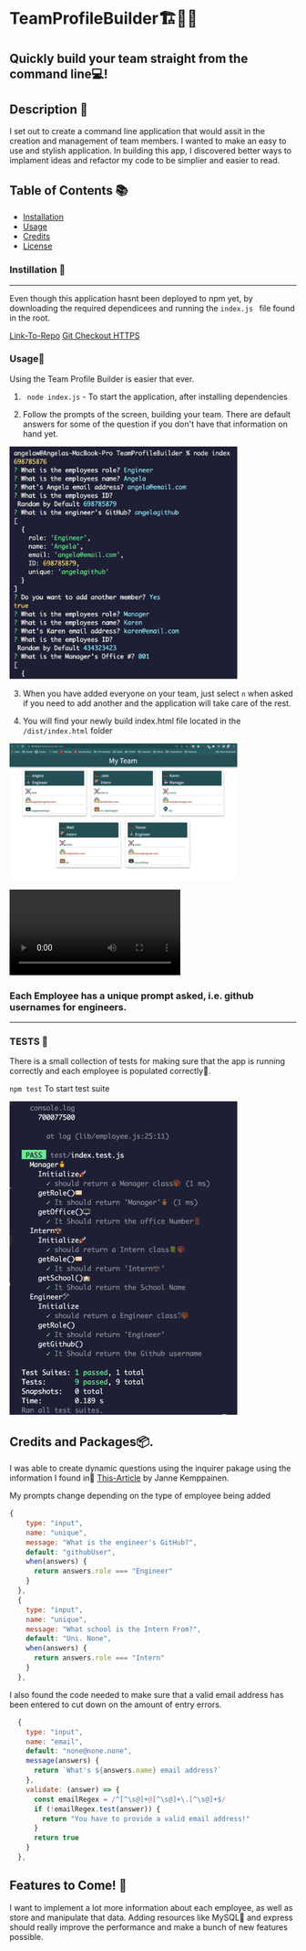# TeamProfileBuilder🏗👷‍♀️

## Quickly build your team straight from the command line💻!  

## Description  🔖

I set out to create a command line application that would assit in the creation and management of team members. I wanted to make an easy to use and stylish application.  In building this app, I discovered better ways to implament ideas and refactor my code to be simplier and easier to read. 

## Table of Contents 📚
 - [Installation](#installation)
- [Usage](#usage)
- [Credits](#credits)
- [License](#license)


### Instillation 💾
----
Even though this application hasnt been deployed to npm yet, by downloading the required dependicees and running the ```index.js ``` file found in the root. 

[Link-To-Repo](!https://github.com/angeladeveloper/TeamProfileBuilder)
[Git Checkout HTTPS](!https://github.com/angeladeveloper/TeamProfileBuilder.git)

### Usage🔨

Using the Team Profile Builder is easier that ever. 

1. ` node index.js` - To start the application, after installing dependencies 

2. Follow the prompts of the screen, building your team. There are default answers for some of the question if you don't have that information on hand yet. 

<img src="./src/prompts.png" alt="drawing" width="400"/>

3. When you have added everyone on your team, just select `n` when asked if you need to add another and the application will take care of the rest. 

4. You will find your newly build index.html file located in the  `/dist/index.html` folder

<img src="./src/finhtml.png" alt="drawing" width="400"/>


![Video](/src/team-builder.mp4)

### Each Employee has a unique prompt asked, i.e. github usernames for engineers. 
 ---
### TESTS 🧪

There is a small collection of tests for making sure that the app is running correctly and each employee is populated correctly🐛. 

`npm test` To start test suite

<img src="./src/tests.png" alt="drawing" width="400"/>


## Credits and Packages📦. 

I was able to create dynamic questions using the inquirer pakage using the information I found in📰 [This-Article](!https://pakstech.com/blog/inquirer-js/) by Janne Kemppainen. 

My prompts change depending on the type of employee being added 

```js
{
    type: "input",
    name: "unique",
    message: "What is the engineer's GitHub?",
    default: "githubUser",
    when(answers) {
      return answers.role === "Engineer"
    }
  },
  {
    type: "input",
    name: "unique",
    message: "What school is the Intern From?",
    default: "Uni. None",
    when(answers) {
      return answers.role === "Intern"
    }
  },
```
I also found the code needed to make sure that a valid email address has been entered to cut down on the amount of entry errors.

```js
  {
    type: "input",
    name: "email",
    default: "none@none.none",
    message(answers) {
      return `What's ${answers.name} email address?`
    },
    validate: (answer) => {
      const emailRegex = /^[^\s@]+@[^\s@]+\.[^\s@]+$/
      if (!emailRegex.test(answer)) {
        return "You have to provide a valid email address!"
      }
      return true
    }
  },
  ```

  ## Features to Come!  🎁 

  I want to implement a lot more information about each employee, as well as store and manipulate that data. 
Adding resources like MySQL🐬 and express should really improve the performance and make a bunch of new features possible. 

